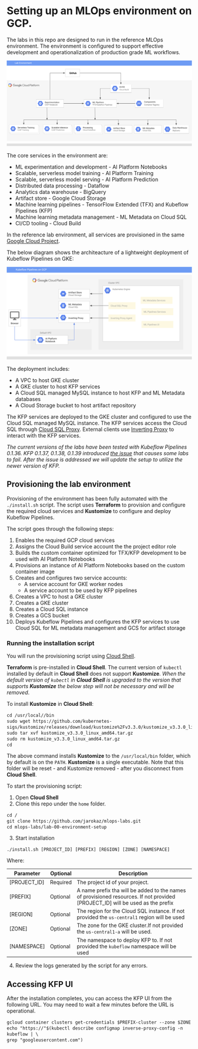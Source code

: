 # Setting up an MLOps environment on GCP.

The labs in this repo are designed to run in the reference MLOps environment. The environment is configured to support effective development and operationalization of production grade ML workflows.

![Reference topolgy](/images/lab_300.png)

The core services in the environment are:
- ML experimentation and development - AI Platform Notebooks 
- Scalable, serverless model training - AI Platform Training  
- Scalable, serverless model serving - AI Platform Prediction 
- Distributed data processing - Dataflow  
- Analytics data warehouse - BigQuery 
- Artifact store - Google Cloud Storage 
- Machine learning pipelines - TensorFlow Extended (TFX) and Kubeflow Pipelines (KFP)
- Machine learning metadata  management - ML Metadata on Cloud SQL
- CI/CD tooling - Cloud Build
    
In the reference lab environment, all services are provisioned in the same [Google Cloud Project](https://cloud.google.com/storage/docs/projects). 

The below diagram shows the architeacture of a lightweight deployment of Kubeflow Pipelines on GKE:

![KFP Deployment](/images/kfp.png)

The deployment includes:
- A VPC to host GKE cluster
- A GKE cluster to host KFP services
- A Cloud SQL managed MySQL instance to host KFP and ML Metadata databases
- A Cloud Storage bucket to host artifact repository

The KFP services are deployed to the GKE cluster and configured to use the Cloud SQL managed MySQL instance. The KFP services access the Cloud SQL through [Cloud SQL Proxy](https://cloud.google.com/sql/docs/mysql/sql-proxy). External clients use [Inverting Proxy](https://github.com/google/inverting-proxy) to interact with the KFP services.

*The current versions of the labs have been tested with Kubeflow Pipelines 0.1.36. KFP 0.1.37, 0.1.38, 0.1.39 introduced [the issue](https://github.com/kubeflow/pipelines/issues/2764) that causes some labs to fail. After the issue is addressed we will update the setup to utilize the newer version of KFP.*

## Provisioning the lab environment

Provisioning of the environment has been fully automated with the `./install.sh` script. The script uses **Terraform** to provision and configure the required cloud services and **Kustomize** to configure and deploy Kubeflow Pipelines.

The script goes through the following steps:
1. Enables the required GCP cloud services
1. Assigns the Cloud Build service account the the project editor role
1. Builds the custom container optimized for TFX/KFP development to be used with AI Platform Notebooks
1. Provisions an instance of AI Platform Notebooks based on the custom container image
1. Creates and configures two service accounts:
    - A service account for GKE worker nodes
    - A service account to be used by KFP pipelines
1. Creates a VPC to host a GKE cluster
1. Creates a GKE cluster
1. Creates a Cloud SQL instance 
1. Creates a GCS bucket 
1. Deploys Kubeflow Pipelines and configures the KFP services to use Cloud SQL for ML metadata management and GCS for artifact storage

### Running the installation script

You will run the provisioning script using [Cloud Shell](https://cloud.google.com/shell/). 

**Terraform** is pre-installed in **Cloud Shell**. The current version of `kubectl` installed by default in **Cloud Shell** does not support **Kustomize**. *When the default version of `kubectl` in **Cloud Shell** is upgraded to the version that supports **Kustomize** the below step will not be necessary and will be removed*.

To install **Kustomize** in **Cloud Shell**:
```
cd /usr/local//bin
sudo wget https://github.com/kubernetes-sigs/kustomize/releases/download/kustomize%2Fv3.3.0/kustomize_v3.3.0_linux_amd64.tar.gz
sudo tar xvf kustomize_v3.3.0_linux_amd64.tar.gz
sudo rm kustomize_v3.3.0_linux_amd64.tar.gz
cd
```
The above command installs **Kustomize** to the `/usr/local/bin` folder, which by default is on the `PATH`. **Kustomize** is a single executable. Note that this folder will be reset - and Kustomize removed - after you disconnect from **Cloud Shell**.


To start the provisioning script:

1. Open **Cloud Shell**
2. Clone this repo under the `home` folder.
```
cd /
git clone https://github.com/jarokaz/mlops-labs.git
cd mlops-labs/lab-00-environment-setup
```

3. Start installation
```
./install.sh [PROJECT_ID] [PREFIX] [REGION] [ZONE] [NAMESPACE]
```

Where:

|Parameter|Optional|Description|
|-------------|---------|-------------------------------|
|[PROJECT_ID]| Required|The project id of your project.|
|[PREFIX]|Optional|A name prefix tha will be added to the names of provisioned resources. If not provided [PROJECT_ID] will be used as the prefix|
|[REGION]|Optional|The region for the Cloud SQL instance.  If not provided the `us-central1` region will be used|
|[ZONE]|Optional|The zone for the GKE cluster.If not provided the `us-central1-a` will be used.|
|[NAMESPACE]|Optional|The namespace to deploy KFP to. If not provided the `kubeflow` namespace will be used|

4. Review the logs generated by the script for any errors.

## Accessing KFP UI

After the installation completes, you can access the KFP UI from the following URL. You may need to wait a few minutes before the URL is operational.

```
gcloud container clusters get-credentials $PREFIX-cluster --zone $ZONE
echo "https://"$(kubectl describe configmap inverse-proxy-config -n kubeflow | \
grep "googleusercontent.com")
```
